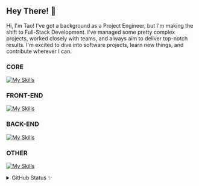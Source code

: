 ## Hey There! 👋

Hi, I'm Tao! I've got a background as a Project Engineer, but I'm making the shift to Full-Stack Development. I've managed some pretty complex projects, worked closely with teams, and always aim to deliver top-notch results. I'm excited to dive into software projects, learn new things, and contribute wherever I can.

### CORE
[![My Skills](https://skillicons.dev/icons?i=c,java,js,ts)](https://skillicons.dev)

### FRONT-END
[![My Skills](https://skillicons.dev/icons?i=html,css,tailwind,materialui,react,vite,nextjs)](https://skillicons.dev)

### BACK-END
[![My Skills](https://skillicons.dev/icons?i=nodejs,expressjs,nextjs,supabase,postgres,mysql,mongodb,postman)](https://skillicons.dev)

### OTHER
[![My Skills](https://skillicons.dev/icons?i=apple,linux,vscode,vim,git,github,figma)](https://skillicons.dev)

<details>
  <summary>GitHub Status ✨</summary>
<div style="display: flex; justify-content: space-between;">
  <a href="http://www.github.com/prechak">
    <img src="http://github-readme-streak-stats.herokuapp.com?user=prechak&theme=tokyonight&background=000000(https://git.io/streak-stats)" 
         alt="GitHub Streak Stats" 
         style="width: 410px; height: 200px; object-fit: cover; border: none;" />
  </a>

  <a href="https://github.com/prechak" align="left" >
    <img src="https://github-readme-stats.vercel.app/api/top-langs/?username=prechak&layout=compact&theme=tokyonight" 
         alt="Top Languages" 
         style="width: 350px; height: 200px; object-fit: cover; border: none;" />
  </a>
</div>
</details>
